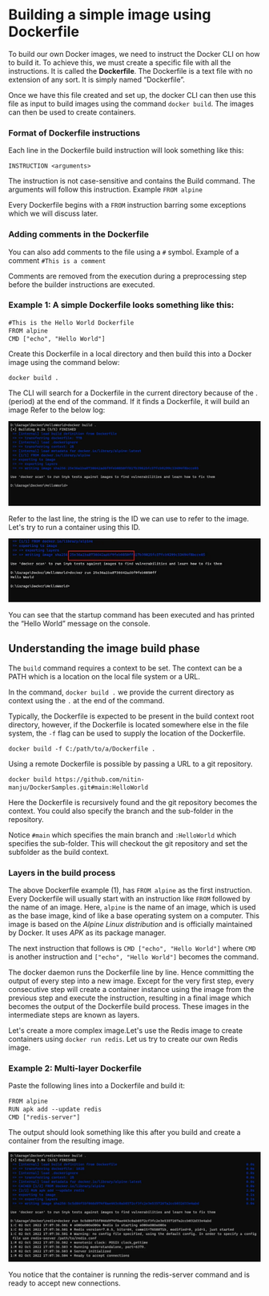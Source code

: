 # Building a simple image using Dockerfile
To build our own Docker images, we need to instruct the Docker CLI on how to build it. To achieve this, we must create a specific file with all the instructions. It is called the **Dockerfile**. The Dockerfile is a text file with no extension of any sort. It is simply named “Dockerfile”.

Once we have this file created and set up, the docker CLI can then use this file as input to build images using the command ```docker build```. The images can then be used to create containers.

### Format of Dockerfile instructions
Each line in the Dockerfile build instruction will look something like this:

 ```
 INSTRUCTION <arguments>
 ```

The instruction is not case-sensitive and contains the Build command. The arguments will follow this instruction. Example ```FROM alpine```

Every Dockerfile begins with a `FROM` instruction barring some exceptions which we will discuss later.

### Adding comments in the Dockerfile
You can also add comments to the file using a `#` symbol. Example of a comment `#This is a comment`

Comments are removed from the execution during a preprocessing step before the builder instructions are executed.

### Example 1: A simple Dockerfile looks something like this:

```
#This is the Hello World Dockerfile
FROM alpine
CMD ["echo", "Hello World"]
```
Create this Dockerfile in a local directory and then build this into a Docker image using the command below:

```
docker build .
```
The CLI will search for a Dockerfile in the current directory because of the . (period) at the end of the command. If it finds a Dockerfile, it will build an image Refer to the below log:

![alt text](image.png)

Refer to the last line, the string is the ID we can use to refer to the image. Let's try to run a container using this ID.

![alt text](image-1.png)

You can see that the startup command has been executed and has printed the “Hello World” message on the console.

## Understanding the image build phase
The `build` command requires a context to be set. The context can be a PATH which is a location on the local file system or a URL.

In the command, `docker build .` we provide the current directory as context using the `.` at the end of the command.

Typically, the Dockerfile is expected to be present in the build context root directory, however, if the Dockerfile is located somewhere else in the file system, the `-f` flag can be used to supply the location of the Dockerfile.

```
docker build -f C:/path/to/a/Dockerfile .
```
Using a remote Dockerfile is possible by passing a URL to a git repository.
```
docker build https://github.com/nitin-manju/DockerSamples.git#main:HelloWorld
```
Here the Dockerfile is recursively found and the git repository becomes the context. You could also specify the branch and the sub-folder in the repository.

Notice `#main` which specifies the main branch and `:HelloWorld` which specifies the sub-folder. This will checkout the git repository and set the subfolder as the build context.

### Layers in the build process
The above Dockerfile example (1), has `FROM alpine` as the first instruction. Every Dockerfile will usually start with an instruction like `FROM` followed by the name of an image. Here, `alpine` is the name of an image, which is used as the base image, kind of like a base operating system on a computer. This image is based on the _Alpine Linux distribution_ and is officially maintained by Docker. It uses _APK_ as its package manager.

The next instruction that follows is `CMD ["echo", "Hello World"]` where `CMD` is another instruction and `["echo", "Hello World"]` becomes the command.

The docker daemon runs the Dockerfile line by line. Hence committing the output of every step into a new image. Except for the very first step, every consecutive step will create a container instance using the image from the previous step and execute the instruction, resulting in a final image which becomes the output of the Dockerfile build process. These images in the intermediate steps are known as layers.

Let's create a more complex image.Let's use the Redis image to create containers using `docker run redis`. Let us try to create our own Redis image.

### Example 2: Multi-layer Dockerfile
Paste the following lines into a Dockerfile and build it:
```
FROM alpine
RUN apk add --update redis
CMD ["redis-server"]
```
The output should look something like this after you build and create a container from the resulting image.

![alt text](image-2.png)

You notice that the container is running the redis-server command and is ready to accept new connections.